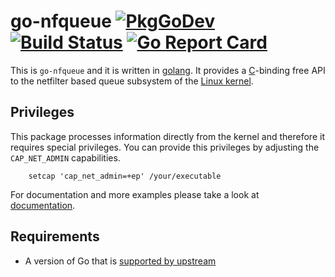 go-nfqueue [![PkgGoDev](https://pkg.go.dev/badge/github.com/florianl/go-nfqueue)](https://pkg.go.dev/github.com/florianl/go-nfqueue) [![Build Status](https://travis-ci.org/florianl/go-nfqueue.svg?branch=master)](https://travis-ci.org/florianl/go-nfqueue) [![Go Report Card](https://goreportcard.com/badge/github.com/florianl/go-nfqueue)](https://goreportcard.com/report/github.com/florianl/go-nfqueue)
============

This is `go-nfqueue` and it is written in [golang](https://golang.org/). It provides a [C](https://en.wikipedia.org/wiki/C_(programming_language))-binding free API to the netfilter based queue subsystem of the [Linux kernel](https://www.kernel.org).

## Privileges

This package processes information directly from the kernel and therefore it requires special privileges. You can provide this privileges by adjusting the `CAP_NET_ADMIN` capabilities.
```
	setcap 'cap_net_admin=+ep' /your/executable
```

For documentation and more examples please take a look at [documentation](https://pkg.go.dev/github.com/florianl/go-nfqueue).

## Requirements

* A version of Go that is [supported by upstream](https://golang.org/doc/devel/release.html#policy)
